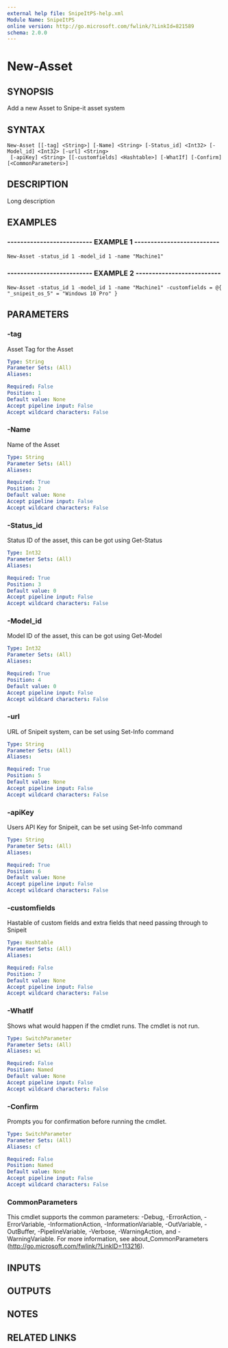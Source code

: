 ```yaml
---
external help file: SnipeItPS-help.xml
Module Name: SnipeItPS
online version: http://go.microsoft.com/fwlink/?LinkId=821589
schema: 2.0.0
---
```


# New-Asset

## SYNOPSIS
Add a new Asset to Snipe-it asset system

## SYNTAX

```
New-Asset [[-tag] <String>] [-Name] <String> [-Status_id] <Int32> [-Model_id] <Int32> [-url] <String>
 [-apiKey] <String> [[-customfields] <Hashtable>] [-WhatIf] [-Confirm] [<CommonParameters>]
```

## DESCRIPTION
Long description

## EXAMPLES

### -------------------------- EXAMPLE 1 --------------------------
```
New-Asset -status_id 1 -model_id 1 -name "Machine1"
```

### -------------------------- EXAMPLE 2 --------------------------
```
New-Asset -status_id 1 -model_id 1 -name "Machine1" -customfields = @{ "_snipeit_os_5" = "Windows 10 Pro" }
```

## PARAMETERS

### -tag
Asset Tag for the Asset

```yaml
Type: String
Parameter Sets: (All)
Aliases: 

Required: False
Position: 1
Default value: None
Accept pipeline input: False
Accept wildcard characters: False
```

### -Name
Name of the Asset

```yaml
Type: String
Parameter Sets: (All)
Aliases: 

Required: True
Position: 2
Default value: None
Accept pipeline input: False
Accept wildcard characters: False
```

### -Status_id
Status ID of the asset, this can be got using Get-Status

```yaml
Type: Int32
Parameter Sets: (All)
Aliases: 

Required: True
Position: 3
Default value: 0
Accept pipeline input: False
Accept wildcard characters: False
```

### -Model_id
Model ID of the asset, this can be got using Get-Model

```yaml
Type: Int32
Parameter Sets: (All)
Aliases: 

Required: True
Position: 4
Default value: 0
Accept pipeline input: False
Accept wildcard characters: False
```

### -url
URL of Snipeit system, can be set using Set-Info command

```yaml
Type: String
Parameter Sets: (All)
Aliases: 

Required: True
Position: 5
Default value: None
Accept pipeline input: False
Accept wildcard characters: False
```

### -apiKey
Users API Key for Snipeit, can be set using Set-Info command

```yaml
Type: String
Parameter Sets: (All)
Aliases: 

Required: True
Position: 6
Default value: None
Accept pipeline input: False
Accept wildcard characters: False
```

### -customfields
Hastable of custom fields and extra fields that need passing through to Snipeit

```yaml
Type: Hashtable
Parameter Sets: (All)
Aliases: 

Required: False
Position: 7
Default value: None
Accept pipeline input: False
Accept wildcard characters: False
```

### -WhatIf
Shows what would happen if the cmdlet runs.
The cmdlet is not run.

```yaml
Type: SwitchParameter
Parameter Sets: (All)
Aliases: wi

Required: False
Position: Named
Default value: None
Accept pipeline input: False
Accept wildcard characters: False
```

### -Confirm
Prompts you for confirmation before running the cmdlet.

```yaml
Type: SwitchParameter
Parameter Sets: (All)
Aliases: cf

Required: False
Position: Named
Default value: None
Accept pipeline input: False
Accept wildcard characters: False
```

### CommonParameters
This cmdlet supports the common parameters: -Debug, -ErrorAction, -ErrorVariable, -InformationAction, -InformationVariable, -OutVariable, -OutBuffer, -PipelineVariable, -Verbose, -WarningAction, and -WarningVariable. For more information, see about_CommonParameters (http://go.microsoft.com/fwlink/?LinkID=113216).

## INPUTS

## OUTPUTS

## NOTES

## RELATED LINKS

